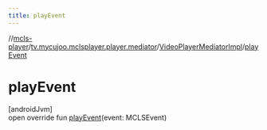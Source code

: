```yaml
---
title: playEvent
---
```

//[mcls-player](../../../index.html)/[tv.mycujoo.mclsplayer.player.mediator](../index.html)/[VideoPlayerMediatorImpl](index.html)/[playEvent](play-event.html)



# playEvent



[androidJvm]\
open override fun [playEvent](play-event.html)(event: MCLSEvent)




